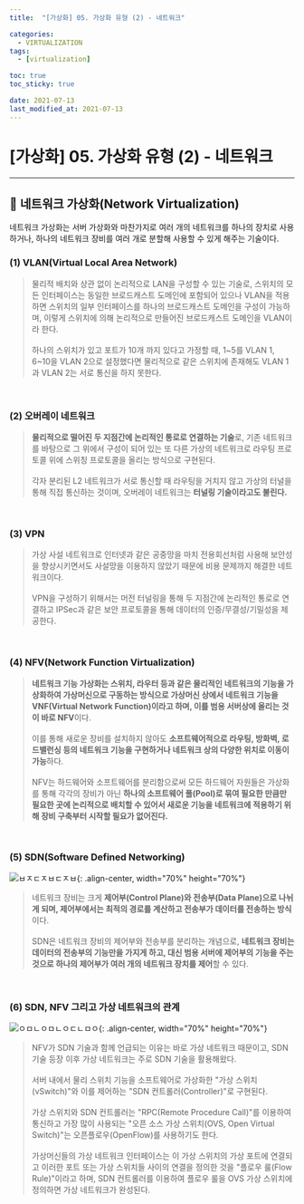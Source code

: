 ```yaml
---
title:  "[가상화] 05. 가상화 유형 (2) - 네트워크" 

categories:
  - VIRTUALIZATION
tags:
  - [virtualization]

toc: true
toc_sticky: true

date: 2021-07-13
last_modified_at: 2021-07-13
---
```

# [가상화] 05. 가상화 유형 (2) - 네트워크
---

<style>
table {
    font-size: 12pt;
}
table th:first-of-type {
    width: 5%;
}
table th:nth-of-type(2) {
    width: 15%;
}
table th:nth-of-type(3) {
    width: 50%;
}
table th:nth-of-type(4) {
    width: 30%;
}
</style>

## 🔔 네트워크 가상화(Network Virtualization)

네트워크 가상화는 서버 가상화와 마찬가지로 여러 개의 네트워크를 하나의 장치로 사용하거나, 하나의 네트워크 장비를 여러 개로 분할해 사용할 수 있게 해주는 기술이다.

### (1) VLAN(Virtual Local Area Network)

> ​물리적 배치와 상관 없이 논리적으로 LAN을 구성할 수 있는 기술로, 스위치의 모든 인터페이스는 동일한 브로드캐스트 도메인에 포함되어 있으나 VLAN을 적용하면 스위치의 일부 인터페이스를 하나의 브로드캐스트 도메인을 구성이 가능하며, 이렇게 스위치에 의해 논리적으로 만들어진 브로드캐스트 도메인을 VLAN이라 한다. <br><br>
하나의 스위치가 있고 포트가 10개 까지 있다고 가정할 때, 1~5를 VLAN 1, 6~10을 VLAN 2으로 설정했다면 물리적으로 같은 스위치에 존재해도 VLAN 1과 VLAN 2는 서로 통신을 하지 못한다.

<br>

### (2) 오버레이 네트워크

> **물리적으로 떨어진 두 지점간에 논리적인 통로로 연결하는 기술**로, 기존 네트워크를 바탕으로 그 위에서 구성이 되어 있는 또 다른 가상의 네트워크로 라우팅 프로토콜 위에 스위칭 프로토콜을 올리는 방식으로 구현된다. <br><br>
각자 분리된 L2 네트워크가 서로 통신할 때 라우팅을 거치지 않고 가상의 터널을 통해 직접 통신하는 것이며, 오버레이 네트워크는 **터널링 기술이라고도 불린다.**

<br>

### (3) VPN

> 가상 사설 네트워크로 인터넷과 같은 공중망을 마치 전용회선처럼 사용해 보안성을 향상시키면서도 사설망을 이용하지 않았기 때문에 비용 문제까지 해결한 네트워크이다. <br><br>
VPN을 구성하기 위해서는 머전 터널링을 통해 두 지점간에 논리적인 통로로 연결하고 IPSec과 같은 보안 프로토콜을 통해 데이터의 인증/무결성/기밀성을 제공한다.

<br>

### (4) NFV(Network Function Virtualization)

> **네트워크 기능 가상화는 스위치, 라우터 등과 같은 물리적인 네트워크의 기능을 가상화하여 가상머신으로 구동하는 방식으로 가상머신 상에서 네트워크 기능을 VNF(Virtual Network Function)이라고 하며, 이를 범용 서버상에 올리는 것이 바로 NFV**이다. <br><br>
이를 통해 새로운 장비를 설치하지 않아도 **소프트웨어적으로 라우팅, 방화벽, 로드밸런싱 등의 네트워크 기능을 구현하거나 네트워크 상의 다양한 위치로 이동이 가능**하다.<br><br>
NFV는 하드웨어와 소프트웨어를 분리함으로써 모든 하드웨어 자원들은 가상화를 통해 각각의 장비가 아닌 **하나의 소프트웨어 풀(Pool)로 묶여 필요한 만큼만 필요한 곳에 논리적으로 배치할 수 있어서 새로운 기능을 네트워크에 적용하기 위해 장비 구축부터 시작할 필요가 없어진다.**

<br>

### (5) SDN(Software Defined Networking)

![ㅂㅈㄷㅈㅂㄷㅈㅂ](https://user-images.githubusercontent.com/42735894/222971243-c6c3c03c-68e5-4ba1-9c7a-d39193f24967.png){: .align-center, width="70%" height="70%"}

> 네트워크 장비는 크게 **제어부(Control Plane)와 전송부(Data Plane)으로 나뉘게 되며, 제어부에서는 최적의 경로를 계산하고 전송부가 데이터를 전송하는 방식**이다.<br><br>
SDN은 네트워크 장비의 제어부와 전송부를 분리하는 개념으로, **네트워크 장비는 데이터의 전송부의 기능만을 가지게 하고, 대신 범용 서버에 제어부의 기능을 주는 것으로 하나의 제어부가 여러 개의 네트워크 장치를 제어**할 수 있다.

<br>

### (6) SDN, NFV 그리고 가상 네트워크의 관계

![ㅇㅁㄴㅇㅁㄴㅇㄷㄴㅁㅇ](https://user-images.githubusercontent.com/42735894/222971315-85d8f116-3cec-4fe8-95a0-069646e14204.png){: .align-center, width="70%" height="70%"}

> NFV가 SDN 기술과 함께 언급되는 이유는 바로 가상 네트워크 때문이고, SDN 기술 등장 이후 가상 네트워크는 주로 SDN 기술을 활용해왔다.<br><br>
서버 내에서 물리 스위치 기능을 소프트웨어로 가상화한 "가상 스위치(vSwitch)"와 이를 제어하는 "SDN 컨트롤러(Controller)"로 구현된다.<br><br>
가상 스위치와 SDN 컨트롤러는 "RPC(Remote Procedure Call)"를 이용하여 통신하고 가장 많이 사용되는 "오픈 소스 가상 스위치(OVS, Open Virtual Switch)"는 오픈플로우(OpenFlow)를 사용하기도 한다.<br><br>
가상머신들의 가상 네트워크 인터페이스는 이 가상 스위치의 가상 포트에 연결되고 이러한 포트 또는 가상 스위치들 사이의 연결을 정의한 것을 "플로우 룰(Flow Rule)"이라고 하며, SDN 컨트롤러를 이용하여 플로우 룰을 OVS 가상 스위치에 정의하면 가상 네트워크가 완성된다.

<br>